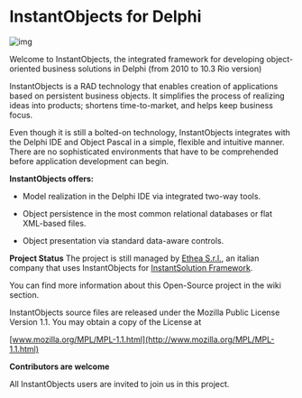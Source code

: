 # **InstantObjects for Delphi**

![img](http://ethea.it/docs/InstantObjects/instantobjects_logo.gif)

Welcome to InstantObjects, the integrated framework for developing object-oriented business solutions in Delphi (from 2010 to 10.3 Rio version)

InstantObjects is a RAD technology that enables creation of applications based on persistent business objects. It simplifies the process of realizing ideas into products; shortens time-to-market, and helps keep business focus.

Even though it is still a bolted-on technology, InstantObjects integrates with the Delphi IDE and Object Pascal in a simple, flexible and intuitive manner. There are no sophisticated environments that have to be comprehended before application development can begin.

**InstantObjects offers:**

* Model realization in the Delphi IDE via integrated two-way tools.

* Object persistence in the most common relational databases or flat XML-based files.

* Object presentation via standard data-aware controls.

**Project Status**
The project is still managed by [Ethea S.r.l.](http://ethea.it/eng_default.asp), an italian company that uses InstantObjects for [InstantSolution Framework](http://ethea.it/eng_instantsolutions.htm#panoramica).

You can find more information about this Open-Source project in the wiki section.

InstantObjects source files are released under the Mozilla Public License Version 1.1. You may obtain a copy of the License at 

[www.mozilla.org/MPL/MPL-1.1.html](http://www.mozilla.org/MPL/MPL-1.1.html)

**Contributors are welcome**

All InstantObjects users are invited to join us in this project.
